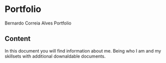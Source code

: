 # Portfolio
Bernardo Correia Alves Portfolio


## Content

In this document you will find information about me. Being who I am and my skillsets with additional downaldable documents.
